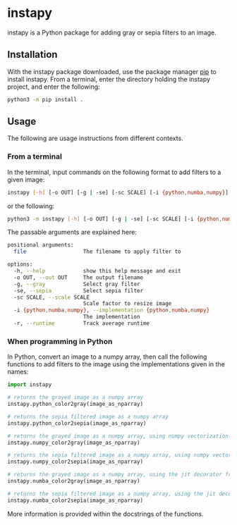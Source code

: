 # instapy

instapy is a Python package for adding gray or sepia filters to an image.

## Installation

With the instapy package downloaded, use the package manager [pip](https://pip.pypa.io/en/stable/) to install instapy. 
From a terminal, enter the directory holding the instapy project, and enter the following:

```bash
python3 -m pip install .
```

## Usage

The following are usage instructions from different contexts.

### From a terminal

In the terminal, input commands on the following format to add filters to a given image:

```bash
instapy [-h] [-o OUT] [-g | -se] [-sc SCALE] [-i {python,numba,numpy}] [-r] file
```
or the following:
```bash
python3 -m instapy [-h] [-o OUT] [-g | -se] [-sc SCALE] [-i {python,numba,numpy}] [-r] file
```

The passable arguments are explained here:

```bash
positional arguments:
  file                  The filename to apply filter to

options:
  -h, --help            show this help message and exit
  -o OUT, --out OUT     The output filename
  -g, --gray            Select gray filter
  -se, --sepia          Select sepia filter
  -sc SCALE, --scale SCALE
                        Scale factor to resize image
  -i {python,numba,numpy}, --implementation {python,numba,numpy}
                        The implementation
  -r, --runtime         Track average runtime
```

### When programming in Python

In Python, convert an image to a numpy array, then call the following functions to add filters to the image using the implementations given in the names:

```python
import instapy

# returns the grayed image as a numpy array
instapy.python_color2gray(image_as_nparray)

# returns the sepia filtered image as a numpy array
instapy.python_color2sepia(image_as_nparray)

# returns the grayed image as a numpy array, using numpy vectorization in the implementation
instapy.numpy_color2gray(image_as_nparray)

# returns the sepia filtered image as a numpy array, using numpy vectorization in the implementation
instapy.numpy_color2sepia(image_as_nparray)

# returns the grayed image as a numpy array, using the jit decorator from numba in the implementation
instapy.numba_color2gray(image_as_nparray)

# returns the sepia filtered image as a numpy array, using the jit decorator from numba in the implementation
instapy.numba_color2sepia(image_as_nparray)
```

More information is provided within the docstrings of the functions.
